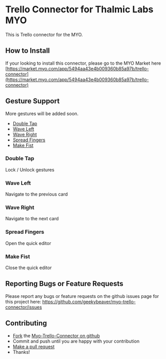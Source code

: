 # Trello Connector for Thalmic Labs MYO

This is Trello connector for the MYO.

## How to Install

If your looking to install this connector, please go to the MYO Market here [https://market.myo.com/app/5494aa43e4b009360b85a97b/trello-connector](https://market.myo.com/app/5494aa43e4b009360b85a97b/trello-connector)


## Gesture Support

More gestures will be added soon.

- [Double Tap](#double-tap)
- [Wave Left](#wave-left)
- [Wave Right](#wave-right)
- [Spread Fingers](#spread-fingers)
- [Make Fist](#make-fist)

### Double Tap

Lock / Unlock gestures

### Wave Left

Navigate to the previous card

### Wave Right

Navigate to the next card

### Spread Fingers

Open the quick editor

### Make Fist

Close the quick editor


## Reporting Bugs or Feature Requests

Please report any bugs or feature requests on the github issues page for this project here:
<https://github.com/geekybeaver/myo-trello-connector/issues>


## Contributing

-   [Fork](https://help.github.com/articles/fork-a-repo) the [Myo-Trello-Connector on github](https://github.com/geekybeaver/myo-trello-connector)
-   Commit and push until you are happy with your contribution
-   [Make a pull request](https://help.github.com/articles/using-pull-requests)
-   Thanks!